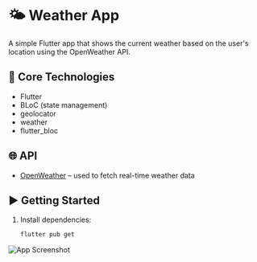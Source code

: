 # 🌤️ Weather App

A simple Flutter app that shows the current weather based on the user's location using the OpenWeather API.

## 🔧 Core Technologies

- Flutter
- BLoC (state management)
- geolocator
- weather
- flutter_bloc

## 🌐 API

- [OpenWeather](https://openweathermap.org/) – used to fetch real-time weather data

## ▶️ Getting Started

1. Install dependencies:
   ```bash
   flutter pub get

![App Screenshot](assets/Screenshot.png)